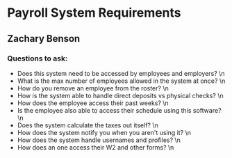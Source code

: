 # Payroll System Requirements
## Zachary Benson


### Questions to ask:

* Does this system need to be accessed by employees and employers? \n
* What is the max number of employees allowed in the system at once? \n
* How do you remove an employee from the roster? \n
* How is the system able to handle direct deposits vs physical checks? \n
* How does the employee access their past weeks? \n
* Is the employee also able to access their schedule using this software? \n
* Does the system calculate the taxes out itself? \n
* How does the system notify you when you aren't using it? \n
* How does the system handle usernames and profiles? \n
* How does an one access their W2 and other forms? \n